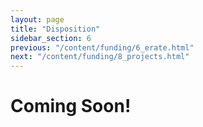 ```yaml
---
layout: page
title: "Disposition"
sidebar_section: 6
previous: "/content/funding/6_erate.html"
next: "/content/funding/8_projects.html"
---
```

# Coming Soon!